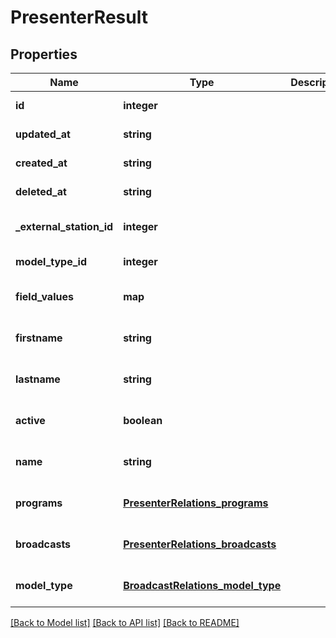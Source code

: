 # PresenterResult

## Properties
Name | Type | Description | Notes
------------ | ------------- | ------------- | -------------
**id** | **integer** |  | [default to null]
**updated_at** | **string** |  | [default to null]
**created_at** | **string** |  | [default to null]
**deleted_at** | **string** |  | [default to null]
**_external_station_id** | **integer** |  | [optional] [default to null]
**model_type_id** | **integer** |  | [default to null]
**field_values** | **map** |  | [optional] [default to null]
**firstname** | **string** |  | [optional] [default to null]
**lastname** | **string** |  | [optional] [default to null]
**active** | **boolean** |  | [optional] [default to null]
**name** | **string** |  | [optional] [default to null]
**programs** | [**PresenterRelations_programs**](PresenterRelations_programs.md) |  | [optional] [default to null]
**broadcasts** | [**PresenterRelations_broadcasts**](PresenterRelations_broadcasts.md) |  | [optional] [default to null]
**model_type** | [**BroadcastRelations_model_type**](BroadcastRelations_model_type.md) |  | [optional] [default to null]

[[Back to Model list]](../README.md#documentation-for-models) [[Back to API list]](../README.md#documentation-for-api-endpoints) [[Back to README]](../README.md)


